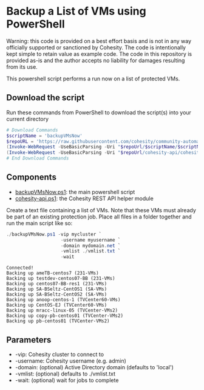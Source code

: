 # Backup a List of VMs using PowerShell

Warning: this code is provided on a best effort basis and is not in any way officially supported or sanctioned by Cohesity. The code is intentionally kept simple to retain value as example code. The code in this repository is provided as-is and the author accepts no liability for damages resulting from its use.

This powershell script performs a run now on a list of protected VMs.

## Download the script

Run these commands from PowerShell to download the script(s) into your current directory

```powershell
# Download Commands
$scriptName = 'backupVMsNow'
$repoURL = 'https://raw.githubusercontent.com/cohesity/community-automation-samples/main/powershell'
(Invoke-WebRequest -UseBasicParsing -Uri "$repoUrl/$scriptName/$scriptName.ps1").content | Out-File "$scriptName.ps1"; (Get-Content "$scriptName.ps1") | Set-Content "$scriptName.ps1"
(Invoke-WebRequest -UseBasicParsing -Uri "$repoUrl/cohesity-api/cohesity-api.ps1").content | Out-File cohesity-api.ps1; (Get-Content cohesity-api.ps1) | Set-Content cohesity-api.ps1
# End Download Commands
```

## Components

* [backupVMsNow.ps1](https://raw.githubusercontent.com/cohesity/community-automation-samples/main/powershell/backupVMsNow/backupVMsNow.ps1): the main powershell script
* [cohesity-api.ps1](https://raw.githubusercontent.com/cohesity/community-automation-samples/main/powershell/cohesity-api/cohesity-api.ps1): the Cohesity REST API helper module

Create a text file containing a list of VMs. Note that these VMs must already be part of an existing protection job. Place all files in a folder together and run the main script like so:

```powershell
./backupVMsNow.ps1 -vip mycluster `
                    -username myusername `
                    -domain mydomain.net `
                    -vmlist ./vmlist.txt `
                    -wait
```

```text
Connected!
Backing up ameTB-centos7 (231-VMs)
Backing up testdev-centos07-BB (231-VMs)
Backing up centos07-BB-res1 (231-VMs)
Backing up SA-BSeltz-CentOS1 (SA-VMs)
Backing up SA-BSeltz-CentOS2 (SA-VMs)
Backing up anoop-centos-1 (TVCenter60-VMs)
Backing up CentOS-EJ (TVCenter60-VMs)
Backing up mracc-linux-05 (TVCenter-VMs2)
Backing up copy-pb-centos01 (TVCenter-VMs2)
Backing up pb-centos01 (TVCenter-VMs2)
```

## Parameters

* -vip: Cohesity cluster to connect to
* -username: Cohesity username (e.g. admin)
* -domain: (optional) Active Directory domain (defaults to 'local')
* -vmlist: (optional) defaults to ./vmlist.txt
* -wait: (optional) wait for jobs to complete
